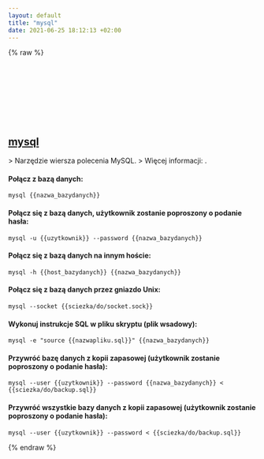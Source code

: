 ```yaml
---
layout: default
title: "mysql"
date: 2021-06-25 18:12:13 +02:00
---
```

{% raw %}
<h2 id="mysql">
  <a href="/pl/common/mysql.html">mysql</a> <a href="#mysql"><svg class="icon">
    <use href="/assets/images/unicode_sprite.svg#link" />
  </svg></a>
</h2>
> Narzędzie wiersza polecenia MySQL.
> Więcej informacji: <https://www.mysql.com/>.

#### Połącz z bazą danych:
```shell
mysql {{nazwa_bazydanych}}
```
#### Połącz się z bazą danych, użytkownik zostanie poproszony o podanie hasła:
```shell
mysql -u {{uzytkownik}} --password {{nazwa_bazydanych}}
```
#### Połącz się z bazą danych na innym hoście:
```shell
mysql -h {{host_bazydanych}} {{nazwa_bazydanych}}
```
#### Połącz się z bazą danych przez gniazdo Unix:
```shell
mysql --socket {{sciezka/do/socket.sock}}
```
#### Wykonuj instrukcje SQL w pliku skryptu (plik wsadowy):
```shell
mysql -e "source {{nazwapliku.sql}}" {{nazwa_bazydanych}}
```
#### Przywróć bazę danych z kopii zapasowej (użytkownik zostanie poproszony o podanie hasła):
```shell
mysql --user {{uzytkownik}} --password {{nazwa_bazydanych}} < {{sciezka/do/backup.sql}}
```
#### Przywróć wszystkie bazy danych z kopii zapasowej (użytkownik zostanie poproszony o podanie hasła):
```shell
mysql --user {{uzytkownik}} --password < {{sciezka/do/backup.sql}}
```
{% endraw %}